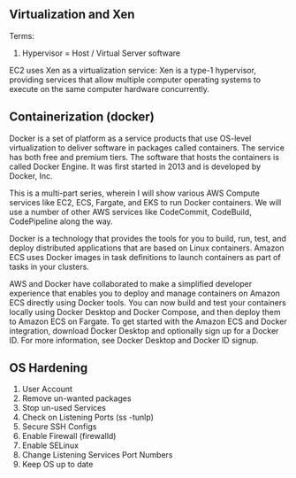 ## Virtualization and Xen
Terms:
1. Hypervisor = Host / Virtual Server software

EC2 uses Xen as a virtualization service:
Xen is a type-1 hypervisor, providing services that allow multiple computer operating systems to execute on the same computer hardware concurrently.

## Containerization (docker)
<!-- https://docs.docker.com/engine/install/rhel/ -->
Docker is a set of platform as a service products that use OS-level virtualization to deliver software in packages called containers. The service has both free and premium tiers. The software that hosts the containers is called Docker Engine. It was first started in 2013 and is developed by Docker, Inc.

<!-- https://medium.com/appgambit/part-1-running-docker-on-aws-ec2-cbcf0ec7c3f8 -->
This is a multi-part series, wherein I will show various AWS Compute services like EC2, ECS, Fargate, and EKS to run Docker containers. We will use a number of other AWS services like CodeCommit, CodeBuild, CodePipeline along the way.

<!-- https://docs.aws.amazon.com/AmazonECS/latest/developerguide/docker-basics.html -->
Docker is a technology that provides the tools for you to build, run, test, and deploy distributed applications that are based on Linux containers. Amazon ECS uses Docker images in task definitions to launch containers as part of tasks in your clusters.

AWS and Docker have collaborated to make a simplified developer experience that enables you to deploy and manage containers on Amazon ECS directly using Docker tools. You can now build and test your containers locally using Docker Desktop and Docker Compose, and then deploy them to Amazon ECS on Fargate. To get started with the Amazon ECS and Docker integration, download Docker Desktop and optionally sign up for a Docker ID. For more information, see Docker Desktop and Docker ID signup.

## OS Hardening
1. User Account
2. Remove un-wanted packages
3. Stop un-used Services
4. Check on Listening Ports (ss -tunlp)
5. Secure SSH Configs
6. Enable Firewall (firewalld)
7. Enable SELinux
8. Change Listening Services Port Numbers
9. Keep OS up to date
